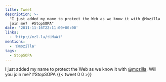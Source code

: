 ```yaml
---
title: Tweet
description: >-
  "I just added my name to protect the Web as we know it with @Mozilla. Will you
  join me?  #StopSOPA"
date: '2011-11-16T22:11:00+00:00'
links:
  - 'http://mzl.la/tLMaWi'
mentions:
  - '@mozilla'
tags:
  - StopSOPA
---
```

I just added my name to protect the Web as we know it with [@mozilla](https://twitter.com/@mozilla). Will you join me?  #StopSOPA
      {{< tweet 0 0 >}}
    
